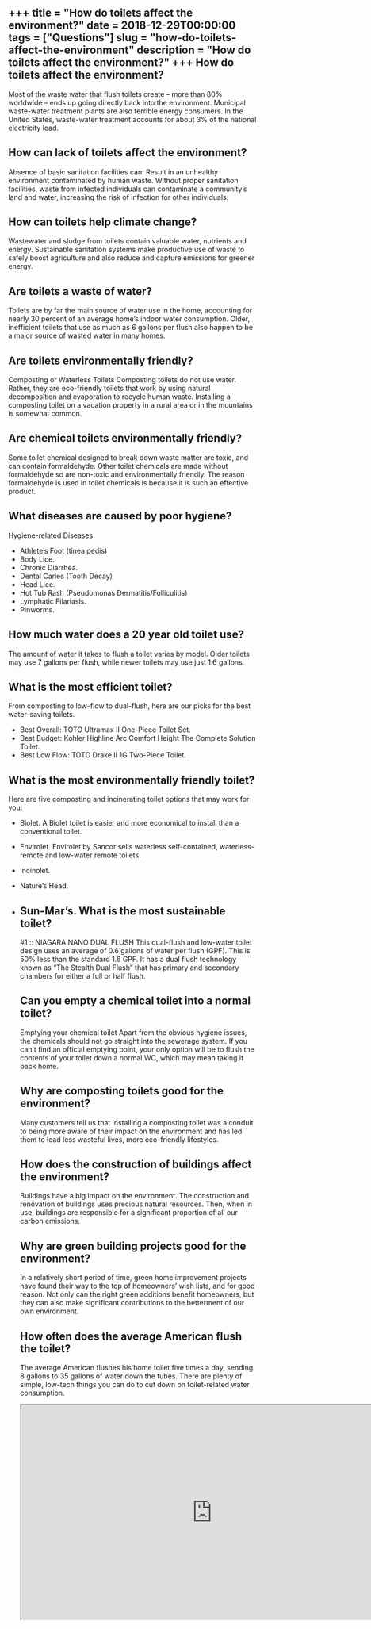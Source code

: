 +++
title = "How do toilets affect the environment?"
date = 2018-12-29T00:00:00
tags = ["Questions"]
slug = "how-do-toilets-affect-the-environment"
description = "How do toilets affect the environment?"
+++
How do toilets affect the environment?
--------------------------------------

Most of the waste water that flush toilets create – more than 80% worldwide – ends up going directly back into the environment. Municipal waste-water treatment plants are also terrible energy consumers. In the United States, waste-water treatment accounts for about 3% of the national electricity load.

How can lack of toilets affect the environment?
-----------------------------------------------

Absence of basic sanitation facilities can: Result in an unhealthy environment contaminated by human waste. Without proper sanitation facilities, waste from infected individuals can contaminate a community’s land and water, increasing the risk of infection for other individuals.

How can toilets help climate change?
------------------------------------

Wastewater and sludge from toilets contain valuable water, nutrients and energy. Sustainable sanitation systems make productive use of waste to safely boost agriculture and also reduce and capture emissions for greener energy.

Are toilets a waste of water?
-----------------------------

Toilets are by far the main source of water use in the home, accounting for nearly 30 percent of an average home’s indoor water consumption. Older, inefficient toilets that use as much as 6 gallons per flush also happen to be a major source of wasted water in many homes.

Are toilets environmentally friendly?
-------------------------------------

Composting or Waterless Toilets Composting toilets do not use water. Rather, they are eco-friendly toilets that work by using natural decomposition and evaporation to recycle human waste. Installing a composting toilet on a vacation property in a rural area or in the mountains is somewhat common.

Are chemical toilets environmentally friendly?
----------------------------------------------

Some toilet chemical designed to break down waste matter are toxic, and can contain formaldehyde. Other toilet chemicals are made without formaldehyde so are non-toxic and environmentally friendly. The reason formaldehyde is used in toilet chemicals is because it is such an effective product.

What diseases are caused by poor hygiene?
-----------------------------------------

Hygiene-related Diseases

- Athlete’s Foot (tinea pedis)
- Body Lice.
- Chronic Diarrhea.
- Dental Caries (Tooth Decay)
- Head Lice.
- Hot Tub Rash (Pseudomonas Dermatitis/Folliculitis)
- Lymphatic Filariasis.
- Pinworms.

How much water does a 20 year old toilet use?
---------------------------------------------

The amount of water it takes to flush a toilet varies by model. Older toilets may use 7 gallons per flush, while newer toilets may use just 1.6 gallons.

What is the most efficient toilet?
----------------------------------

From composting to low-flow to dual-flush, here are our picks for the best water-saving toilets.

- Best Overall: TOTO Ultramax II One-Piece Toilet Set.
- Best Budget: Kohler Highline Arc Comfort Height The Complete Solution Toilet.
- Best Low Flow: TOTO Drake II 1G Two-Piece Toilet.

What is the most environmentally friendly toilet?
-------------------------------------------------

Here are five composting and incinerating toilet options that may work for you:

- Biolet. A Biolet toilet is easier and more economical to install than a conventional toilet.
- Envirolet. Envirolet by Sancor sells waterless self-contained, waterless-remote and low-water remote toilets.
- Incinolet.
- Nature’s Head.
- Sun-Mar’s. What is the most sustainable toilet?
    ------------------------------------
    
    \#1 :: NIAGARA NANO DUAL FLUSH This dual-flush and low-water toilet design uses an average of 0.6 gallons of water per flush (GPF). This is 50% less than the standard 1.6 GPF. It has a dual flush technology known as “The Stealth Dual Flush” that has primary and secondary chambers for either a full or half flush.
    
    Can you empty a chemical toilet into a normal toilet?
    -----------------------------------------------------
    
    Emptying your chemical toilet Apart from the obvious hygiene issues, the chemicals should not go straight into the sewerage system. If you can’t find an official emptying point, your only option will be to flush the contents of your toilet down a normal WC, which may mean taking it back home.
    
    Why are composting toilets good for the environment?
    ----------------------------------------------------
    
    Many customers tell us that installing a composting toilet was a conduit to being more aware of their impact on the environment and has led them to lead less wasteful lives, more eco-friendly lifestyles.
    
    How does the construction of buildings affect the environment?
    --------------------------------------------------------------
    
    Buildings have a big impact on the environment. The construction and renovation of buildings uses precious natural resources. Then, when in use, buildings are responsible for a significant proportion of all our carbon emissions.
    
    Why are green building projects good for the environment?
    ---------------------------------------------------------
    
    In a relatively short period of time, green home improvement projects have found their way to the top of homeowners’ wish lists, and for good reason. Not only can the right green additions benefit homeowners, but they can also make significant contributions to the betterment of our own environment.
    
    How often does the average American flush the toilet?
    -----------------------------------------------------
    
    The average American flushes his home toilet five times a day, sending 8 gallons to 35 gallons of water down the tubes. There are plenty of simple, low-tech things you can do to cut down on toilet-related water consumption.
    
    <iframe allow="accelerometer; autoplay; clipboard-write; encrypted-media; gyroscope; picture-in-picture" allowfullscreen="" class="__youtube_prefs__  epyt-is-override  no-lazyload" data-no-lazy="1" data-origheight="433" data-origwidth="770" data-skipgform_ajax_framebjll="" height="433" id="_ytid_33281" loading="lazy" src="https://www.youtube.com/embed/_uvzKzWpRNI?enablejsapi=1&autoplay=0&cc_load_policy=0&cc_lang_pref=&iv_load_policy=1&loop=0&modestbranding=0&rel=1&fs=1&playsinline=0&autohide=2&theme=dark&color=red&controls=1&" title="YouTube player" width="770"></iframe>
